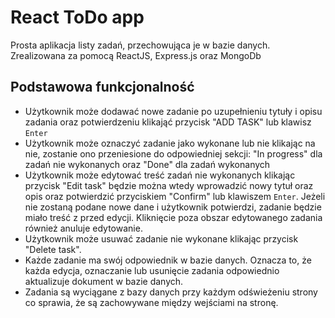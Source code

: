 # React ToDo app

Prosta aplikacja listy zadań, przechowująca je w bazie danych. Zrealizowana za pomocą ReactJS, Express.js oraz MongoDb

## Podstawowa funkcjonalność

-   Użytkownik może dodawać nowe zadanie po uzupełnieniu tytuły i opisu zadania oraz potwierdzeniu klikająć przycisk "ADD TASK" lub klawisz `Enter`
-   Użytkownik może oznaczyć zadanie jako wykonane lub nie klikając na nie, zostanie ono przeniesione do odpowiedniej sekcji: "In progress" dla zadań nie wykonanych oraz "Done" dla zadań wykonanych
-   Użytkownik może edytować treść zadań nie wykonanych klikając przycisk "Edit task" będzie można wtedy wprowadzić nowy tytuł oraz opis oraz potwierdzić przyciskiem "Confirm" lub klawiszem `Enter`. Jeżeli nie zostaną podane nowe dane i użytkownik potwierdzi, zadanie będzie miało treść z przed edycji. Kliknięcie poza obszar edytowanego zadania również anuluje edytowanie.
-   Użytkownik może usuwać zadanie nie wykonane klikając przycisk "Delete task".
-   Każde zadanie ma swój odpowiednik w bazie danych. Oznacza to, że każda edycja, oznaczanie lub usunięcie zadania odpowiednio aktualizuje dokument w bazie danych.
-   Zadania są wyciągane z bazy danych przy każdym odświeżeniu strony co sprawia, że są zachowywane między wejściami na stronę.

